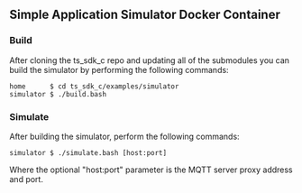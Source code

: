 ## Simple Application Simulator Docker Container

### Build

After cloning the ts_sdk_c repo and updating all of the submodules you can build the simulator by performing the following commands:
```$xslt
home      $ cd ts_sdk_c/examples/simulator
simulator $ ./build.bash
```

### Simulate

After building the simulator, perform the following commands:
```$xslt
simulator $ ./simulate.bash [host:port] 
```

Where the optional "host:port" parameter is the MQTT server proxy address and port.
